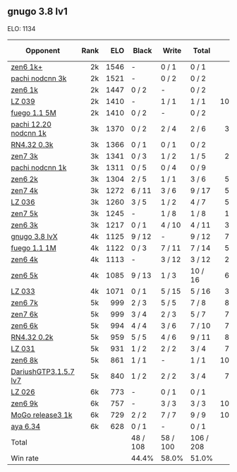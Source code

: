 ## gnugo 3.8 lv1 ##

ELO: 1134

Opponent | Rank | ELO | Black | Write | Total | Win rate
---------|-----:|----:|-------|-------|-------|-------:
[zen6 1k+](zen6%201k+.md) | 2k | 1546 | - | 0 / 1 | 0 / 1 | 0.0%
[pachi nodcnn 3k](pachi%20nodcnn%203k.md) | 2k | 1521 | - | 0 / 2 | 0 / 2 | 0.0%
[zen6 1k](zen6%201k.md) | 2k | 1447 | 0 / 2 | - | 0 / 2 | 0.0%
[LZ 039](LZ%20039.md) | 2k | 1410 | - | 1 / 1 | 1 / 1 | 100.0%
[fuego 1.1 5M](fuego%201.1%205M.md) | 2k | 1410 | 0 / 2 | - | 0 / 2 | 0.0%
[pachi 12.20 nodcnn 1k](pachi%2012.20%20nodcnn%201k.md) | 3k | 1370 | 0 / 2 | 2 / 4 | 2 / 6 | 33.3%
[RN4.32 0.3k](RN4.32%200.3k.md) | 3k | 1366 | 0 / 1 | 0 / 1 | 0 / 2 | 0.0%
[zen7 3k](zen7%203k.md) | 3k | 1341 | 0 / 3 | 1 / 2 | 1 / 5 | 20.0%
[pachi nodcnn 1k](pachi%20nodcnn%201k.md) | 3k | 1311 | 0 / 5 | 0 / 4 | 0 / 9 | 0.0%
[zen6 2k](zen6%202k.md) | 3k | 1304 | 2 / 5 | 1 / 1 | 3 / 6 | 50.0%
[zen7 4k](zen7%204k.md) | 3k | 1272 | 6 / 11 | 3 / 6 | 9 / 17 | 52.9%
[LZ 036](LZ%20036.md) | 3k | 1260 | 3 / 5 | 1 / 2 | 4 / 7 | 57.1%
[zen7 5k](zen7%205k.md) | 3k | 1245 | - | 1 / 8 | 1 / 8 | 12.5%
[zen6 3k](zen6%203k.md) | 3k | 1217 | 0 / 1 | 4 / 10 | 4 / 11 | 36.4%
[gnugo 3.8 lvX](gnugo%203.8%20lvX.md) | 4k | 1125 | 9 / 12 | - | 9 / 12 | 75.0%
[fuego 1.1 1M](fuego%201.1%201M.md) | 4k | 1122 | 0 / 3 | 7 / 11 | 7 / 14 | 50.0%
[zen6 4k](zen6%204k.md) | 4k | 1113 | - | 3 / 12 | 3 / 12 | 25.0%
[zen6 5k](zen6%205k.md) | 4k | 1085 | 9 / 13 | 1 / 3 | 10 / 16 | 62.5%
[LZ 033](LZ%20033.md) | 4k | 1071 | 0 / 1 | 5 / 15 | 5 / 16 | 31.3%
[zen6 7k](zen6%207k.md) | 5k | 999 | 2 / 3 | 5 / 5 | 7 / 8 | 87.5%
[zen7 6k](zen7%206k.md) | 5k | 999 | 3 / 4 | 2 / 3 | 5 / 7 | 71.4%
[zen6 6k](zen6%206k.md) | 5k | 994 | 4 / 4 | 3 / 6 | 7 / 10 | 70.0%
[RN4.32 0.2k](RN4.32%200.2k.md) | 5k | 959 | 5 / 5 | 4 / 6 | 9 / 11 | 81.8%
[LZ 031](LZ%20031.md) | 5k | 931 | 1 / 2 | 2 / 2 | 3 / 4 | 75.0%
[zen6 8k](zen6%208k.md) | 5k | 861 | 1 / 1 | - | 1 / 1 | 100.0%
[DariushGTP3.1.5.7 lv7](DariushGTP3.1.5.7%20lv7.md) | 5k | 840 | 1 / 2 | 2 / 2 | 3 / 4 | 75.0%
[LZ 026](LZ%20026.md) | 6k | 773 | - | 0 / 1 | 0 / 1 | 0.0%
[zen6 9k](zen6%209k.md) | 6k | 757 | - | 3 / 3 | 3 / 3 | 100.0%
[MoGo release3 1k](MoGo%20release3%201k.md) | 6k | 729 | 2 / 2 | 7 / 7 | 9 / 9 | 100.0%
[aya 6.34](aya%206.34.md) | 6k | 628 | 0 / 1 | - | 0 / 1 | 0.0%
Total | | | 48 / 108 | 58 / 100 | 106 / 208 | 
Win rate| | | 44.4% | 58.0% | 51.0% | 
